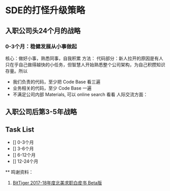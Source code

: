 # SDE的打怪升级策略

## 入职公司头24个月的战略
### 0-3个月：稳健发展从小事做起
核心：做好小事，熟悉同事，自我积累
方法：
代码部分：新人拉开的原因是有人只在乎自己做得越快的小任务，但智慧人开始熟悉整个公司架构，为自己积攒知识存量。所以
* 我们负责的代码，至少把 Code Base 看三遍
* 业务相关的代码，至少 Code Base 一遍
* 不满足公司内部 Materials, 可以 online search 看看
人际交流方面：





## 入职公司后第3-5年战略



## Task List
- [] 0-3个月
- [] 3-6个月
- [] 6-12个月
- [] 12-24个月



** 鸣谢资料：
1. [BitTiger 2017-18年度北美求职白皮书 Beta版](https://drive.google.com/drive/folders/0B0ZYVTfFi02yV1p4Sk1ocUJqTUU)